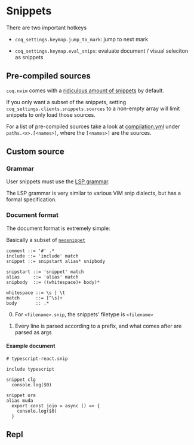 # Snippets

There are two important hotkeys

- `coq_settings.keymap.jump_to_mark`: jump to next mark

- `coq_settings.keymap.eval_snips`: evaluate document / visual seleciton as snippets

## Pre-compiled sources

`coq.nvim` comes with a [ridiculous amount of snippets](https://raw.githubusercontent.com/ms-jpq/coq.artifacts/artifacts/coq%2Bsnippets.json) by default.

If you only want a subset of the snippets, setting `coq_settings.clients.snippets.sources` to a non-empty array will limit snippets to only load those sources.

For a list of pre-compiled sources take a look at [compilation.yml](https://github.com/ms-jpq/coq_nvim/blob/coq/config/compilation.yml) under `paths.<x>.[<names>]`, where the `[<names>]` are the sources.

## Custom source

### Grammar

User snippets must use the [LSP grammar](https://github.com/microsoft/language-server-protocol/blob/main/snippetSyntax.md).

The LSP grammar is very similar to various VIM snip dialects, but has a formal specification.

### Document format

The document format is extremely simple:

Basically a subset of [`neosnippet`](https://github.com/Shougo/neosnippet.vim)

```ebnf
comment ::= '#' .*
include ::= 'include' match
snippet ::= snipstart alias* snipbody

snipstart ::= 'snippet' match
alias     ::= 'alias' match
snipbody  ::= ((whitespace)+ body)*

whitespace ::= \s | \t
match      ::= [^\s]+
body       :: .*
```

0. For `<filename>.snip`, the snippets' filetype is `<filename>`

1. Every line is parsed according to a prefix, and what comes after are parsed as args

#### Example document

```vimsnip
# typescript-react.snip

include typescript

snippet clg
  console.log($0)

snippet ora
alias muda
  export const jojo = async () => {
    console.log($0)
  }
```

## Repl
